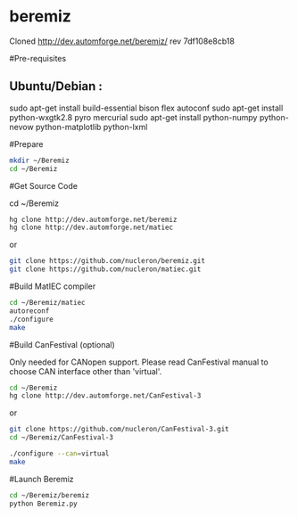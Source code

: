 # beremiz
Cloned http://dev.automforge.net/beremiz/ rev 7df108e8cb18

#Pre-requisites

## Ubuntu/Debian :
sudo apt-get install build-essential bison flex autoconf
sudo apt-get install python-wxgtk2.8 pyro mercurial
sudo apt-get install python-numpy python-nevow python-matplotlib python-lxml

#Prepare

```bash
mkdir ~/Beremiz
cd ~/Beremiz
```

#Get Source Code

cd ~/Beremiz
```bash
hg clone http://dev.automforge.net/beremiz
hg clone http://dev.automforge.net/matiec
```
or
```bash
git clone https://github.com/nucleron/beremiz.git
git clone https://github.com/nucleron/matiec.git
```

#Build MatIEC compiler

```bash
cd ~/Beremiz/matiec
autoreconf
./configure
make
```
#Build CanFestival (optional)

Only needed for CANopen support. Please read CanFestival manual to choose CAN interface other than 'virtual'.
```bash
cd ~/Beremiz
hg clone http://dev.automforge.net/CanFestival-3
```
or
```bash
git clone https://github.com/nucleron/CanFestival-3.git
cd ~/Beremiz/CanFestival-3
```
```bash
./configure --can=virtual
make
```
#Launch Beremiz
```bash
cd ~/Beremiz/beremiz
python Beremiz.py
```